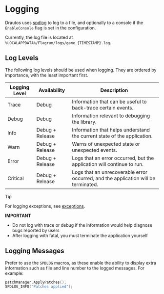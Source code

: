 ﻿# Logging

Drautos uses [spdlog](https://github.com/gabime/spdlog) to log to a file, and optionally to a console
if the `EnableConsole` flag is set in the configuration.

Currently, the log file is located at `%LOCALAPPDATA%/Flagrum/logs/game_{TIMESTAMP}.log`.

## Log Levels

The following log levels should be used when logging. They are ordered by importance, with the least important first.

| Logging Level | Availability    | Description                                                                        |
|---------------|-----------------|------------------------------------------------------------------------------------|
| Trace         | Debug           | Information that can be useful to back-trace certain events.                       |
| Debug         | Debug           | Information relevant to debugging the library.                                     |
| Info          | Debug + Release | Information that helps understand the current state of the application.            |
| Warn          | Debug + Release | Warns of unexpected state or unexpected events.                                    |
| Error         | Debug + Release | Logs that an error occurred, but the application will continue to run.             |
| Critical      | Debug + Release | Logs that an unrecoverable error occurred, and the application will be terminated. |

> [!TIP]  
> For logging exceptions, see [exceptions](Exceptions.md).


**IMPORTANT**

- Do not log with trace or debug if the information would help diagnose bugs reported by users
- After logging with fatal, you must terminate the application yourself

## Logging Messages

Prefer to use the `SPDLOG` macros, as these enable the ability to display extra information such as file and line number
to the logged messages. For example:

```c++
patchManager.ApplyPatches();
SPDLOG_INFO("Patches applied");
```